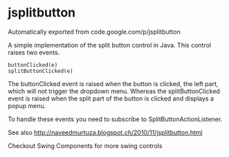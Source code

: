 # jsplitbutton
Automatically exported from code.google.com/p/jsplitbutton

A simple implementation of the split button control in Java. This control raises two events.

    buttonClicked(e)
    splitButtonClicked(e) 

The buttonClicked event is raised when the button is clicked, the left part, which will not trigger the dropdown menu. Whereas the splitButtonClicked event is raised when the split part of the button is clicked and displays a popup menu.

To handle these events you need to subscribe to SplitButtonActionListener.

See also http://naveedmurtuza.blogspot.ch/2010/11/jsplitbutton.html

Checkout Swing Components for more swing controls 
